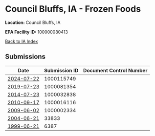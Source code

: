 # Council Bluffs, IA - Frozen Foods

**Location:** Council Bluffs, IA

**EPA Facility ID:** 100000080413

[Back to IA Index](../../index.md)

## Submissions

| Date | Submission ID | Document Control Number |
|------|--------------|-------------------------|
| [2024-07-22](submissions/1000115749.md) | 1000115749 |  |
| [2019-07-23](submissions/1000081354.md) | 1000081354 |  |
| [2014-07-23](submissions/1000032838.md) | 1000032838 |  |
| [2010-09-17](submissions/1000016116.md) | 1000016116 |  |
| [2009-06-02](submissions/1000002334.md) | 1000002334 |  |
| [2004-06-21](submissions/33833.md) | 33833 |  |
| [1999-06-21](submissions/6387.md) | 6387 |  |
